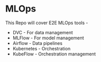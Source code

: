 # MLOps

This Repo will cover E2E MLOps tools -

* DVC - For data management 
* MLFlow - For model management
* Airflow - Data pipelines
* Kubernetes - Orchestration
* KubeFlow - Orchestration management
  